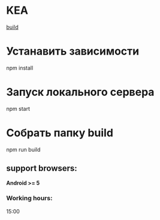# KEA
[build](https://www.kea.ai/)

# Устанавить зависимости
npm install

# Запуск локального сервера
npm start

# Собрать папку build
npm run build

## support browsers:
**Android >= 5**

### Working hours:
15:00